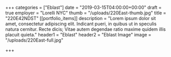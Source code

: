 +++
categories = ["Eblast"]
date = "2019-03-15T04:00:00+00:00"
draft = true
employer = "Lorelli NYC"
thumb = "/uploads/220East-thumb.jpg"
title = "220E42NDST"
[[portfolio_items]]
description = "Lorem ipsum dolor sit amet, consectetur adipiscing elit. Indicant pueri, in quibus ut in speculis natura cernitur. Recte dicis; Vitae autem degendae ratio maxime quidem illis placuit quieta."
header1 = "Eblast"
header2 = "Eblast Image"
image = "/uploads/220East-full.jpg"

+++
